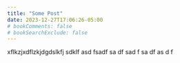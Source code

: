 ```yaml
---
title: "Some Post"
date: 2023-12-27T17:06:26-05:00
# bookComments: false
# bookSearchExclude: false
---
```

xflkzjxdflzkjdgdslkfj sdklf 
asd fsadf sa
df sad
f sa
df as
d f
